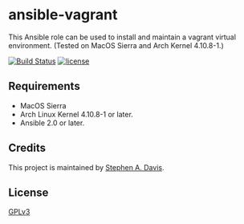 # ansible-vagrant
This Ansible role can be used to install and maintain a vagrant virtual environment. (Tested on MacOS Sierra and Arch Kernel 4.10.8-1.)

[![Build Status](https://travis-ci.org/webdavis/ansible-vagrant.svg?branch=master)](https://travis-ci.org/webdavis/ansible-vagrant)
[![license](https://img.shields.io/github/license/webdavis/ansible-vagrant.svg)]()

## Requirements

* MacOS Sierra
* Arch Linux Kernel 4.10.8-1 or later.
* Ansible 2.0 or later.

## Credits

This project is maintained by [Stephen A. Davis](https://github.com/webdavis).

## License

[GPLv3](./License)
